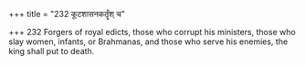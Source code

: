 +++
title = "232 कूटशासनकर्तॄंश् च"

+++
232	Forgers of royal edicts, those who corrupt his ministers, those who slay women, infants, or Brahmanas, and those who serve his enemies, the king shall put to death.